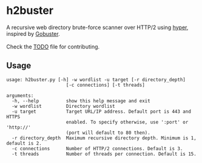 # h2buster
A recursive web directory brute-force scanner over HTTP/2 using [hyper](https://github.com/Lukasa/hyper), inspired by [Gobuster](https://github.com/OJ/gobuster).\
\
Check the [TODO](TODO.md) file for contributing.

## Usage

```
usage: h2buster.py [-h] -w wordlist -u target [-r directory_depth]
                      [-c connections] [-t threads]

arguments:
  -h, --help          show this help message and exit
  -w wordlist         Directory wordlist
  -u target           Target URL/IP address. Default port is 443 and HTTPS
                      enabled. To specify otherwise, use ':port' or 'http://'
                      (port will default to 80 then).
  -r directory_depth  Maximum recursive directory depth. Minimum is 1, default is 2.
  -c connections      Number of HTTP/2 connections. Default is 3.
  -t threads          Number of threads per connection. Default is 15.
```
